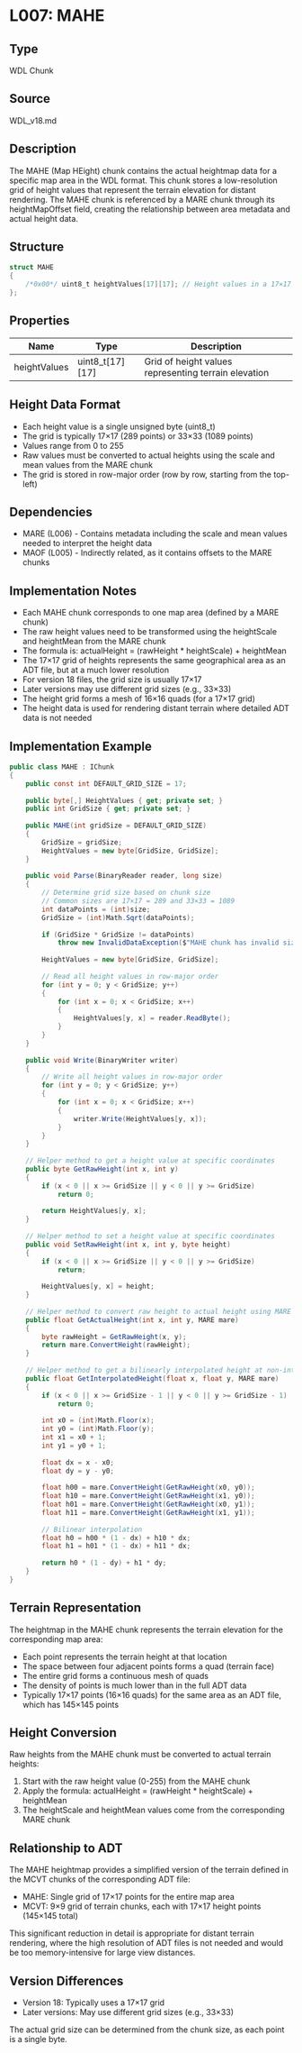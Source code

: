 # L007: MAHE

## Type
WDL Chunk

## Source
WDL_v18.md

## Description
The MAHE (Map HEight) chunk contains the actual heightmap data for a specific map area in the WDL format. This chunk stores a low-resolution grid of height values that represent the terrain elevation for distant rendering. The MAHE chunk is referenced by a MARE chunk through its heightMapOffset field, creating the relationship between area metadata and actual height data.

## Structure
```csharp
struct MAHE
{
    /*0x00*/ uint8_t heightValues[17][17]; // Height values in a 17×17 grid
};
```

## Properties
| Name | Type | Description |
|------|------|-------------|
| heightValues | uint8_t[17][17] | Grid of height values representing terrain elevation |

## Height Data Format
- Each height value is a single unsigned byte (uint8_t)
- The grid is typically 17×17 (289 points) or 33×33 (1089 points)
- Values range from 0 to 255
- Raw values must be converted to actual heights using the scale and mean values from the MARE chunk
- The grid is stored in row-major order (row by row, starting from the top-left)

## Dependencies
- MARE (L006) - Contains metadata including the scale and mean values needed to interpret the height data
- MAOF (L005) - Indirectly related, as it contains offsets to the MARE chunks

## Implementation Notes
- Each MAHE chunk corresponds to one map area (defined by a MARE chunk)
- The raw height values need to be transformed using the heightScale and heightMean from the MARE chunk
- The formula is: actualHeight = (rawHeight * heightScale) + heightMean
- The 17×17 grid of heights represents the same geographical area as an ADT file, but at a much lower resolution
- For version 18 files, the grid size is usually 17×17
- Later versions may use different grid sizes (e.g., 33×33)
- The height grid forms a mesh of 16×16 quads (for a 17×17 grid)
- The height data is used for rendering distant terrain where detailed ADT data is not needed

## Implementation Example
```csharp
public class MAHE : IChunk
{
    public const int DEFAULT_GRID_SIZE = 17;
    
    public byte[,] HeightValues { get; private set; }
    public int GridSize { get; private set; }
    
    public MAHE(int gridSize = DEFAULT_GRID_SIZE)
    {
        GridSize = gridSize;
        HeightValues = new byte[GridSize, GridSize];
    }
    
    public void Parse(BinaryReader reader, long size)
    {
        // Determine grid size based on chunk size
        // Common sizes are 17×17 = 289 and 33×33 = 1089
        int dataPoints = (int)size;
        GridSize = (int)Math.Sqrt(dataPoints);
        
        if (GridSize * GridSize != dataPoints)
            throw new InvalidDataException($"MAHE chunk has invalid size: {size} (not a perfect square)");
        
        HeightValues = new byte[GridSize, GridSize];
        
        // Read all height values in row-major order
        for (int y = 0; y < GridSize; y++)
        {
            for (int x = 0; x < GridSize; x++)
            {
                HeightValues[y, x] = reader.ReadByte();
            }
        }
    }
    
    public void Write(BinaryWriter writer)
    {
        // Write all height values in row-major order
        for (int y = 0; y < GridSize; y++)
        {
            for (int x = 0; x < GridSize; x++)
            {
                writer.Write(HeightValues[y, x]);
            }
        }
    }
    
    // Helper method to get a height value at specific coordinates
    public byte GetRawHeight(int x, int y)
    {
        if (x < 0 || x >= GridSize || y < 0 || y >= GridSize)
            return 0;
            
        return HeightValues[y, x];
    }
    
    // Helper method to set a height value at specific coordinates
    public void SetRawHeight(int x, int y, byte height)
    {
        if (x < 0 || x >= GridSize || y < 0 || y >= GridSize)
            return;
            
        HeightValues[y, x] = height;
    }
    
    // Helper method to convert raw height to actual height using MARE data
    public float GetActualHeight(int x, int y, MARE mare)
    {
        byte rawHeight = GetRawHeight(x, y);
        return mare.ConvertHeight(rawHeight);
    }
    
    // Helper method to get a bilinearly interpolated height at non-integer coordinates
    public float GetInterpolatedHeight(float x, float y, MARE mare)
    {
        if (x < 0 || x >= GridSize - 1 || y < 0 || y >= GridSize - 1)
            return 0;
            
        int x0 = (int)Math.Floor(x);
        int y0 = (int)Math.Floor(y);
        int x1 = x0 + 1;
        int y1 = y0 + 1;
        
        float dx = x - x0;
        float dy = y - y0;
        
        float h00 = mare.ConvertHeight(GetRawHeight(x0, y0));
        float h10 = mare.ConvertHeight(GetRawHeight(x1, y0));
        float h01 = mare.ConvertHeight(GetRawHeight(x0, y1));
        float h11 = mare.ConvertHeight(GetRawHeight(x1, y1));
        
        // Bilinear interpolation
        float h0 = h00 * (1 - dx) + h10 * dx;
        float h1 = h01 * (1 - dx) + h11 * dx;
        
        return h0 * (1 - dy) + h1 * dy;
    }
}
```

## Terrain Representation
The heightmap in the MAHE chunk represents the terrain elevation for the corresponding map area:

- Each point represents the terrain height at that location
- The space between four adjacent points forms a quad (terrain face)
- The entire grid forms a continuous mesh of quads
- The density of points is much lower than in the full ADT data
- Typically 17×17 points (16×16 quads) for the same area as an ADT file, which has 145×145 points

## Height Conversion
Raw heights from the MAHE chunk must be converted to actual terrain heights:

1. Start with the raw height value (0-255) from the MAHE chunk
2. Apply the formula: actualHeight = (rawHeight * heightScale) + heightMean
3. The heightScale and heightMean values come from the corresponding MARE chunk

## Relationship to ADT
The MAHE heightmap provides a simplified version of the terrain defined in the MCVT chunks of the corresponding ADT file:

- MAHE: Single grid of 17×17 points for the entire map area
- MCVT: 9×9 grid of terrain chunks, each with 17×17 height points (145×145 total)

This significant reduction in detail is appropriate for distant terrain rendering, where the high resolution of ADT files is not needed and would be too memory-intensive for large view distances.

## Version Differences
- Version 18: Typically uses a 17×17 grid
- Later versions: May use different grid sizes (e.g., 33×33)

The actual grid size can be determined from the chunk size, as each point is a single byte. 